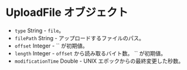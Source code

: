 # UploadFile オブジェクト

* `type` String - `file`。
* `filePath` String - アップロードするファイルのパス。
* `offset` Integer - `` が初期値。
* `length` Integer - `offset` から読み取るバイト数。 `` が初期値。
* `modificationTime` Double - UNIX エポックからの最終変更した秒数。